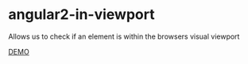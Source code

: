 # angular2-in-viewport
Allows us to check if an element is within the browsers visual viewport

<a href="http://embed.plnkr.co/cAZGd5rtSTkzpcpLAWeL/" target="_blank">DEMO</a>
